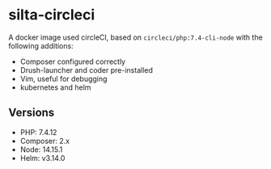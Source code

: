 # silta-circleci
A docker image used circleCI, based on `circleci/php:7.4-cli-node` with the following additions:

- Composer configured correctly
- Drush-launcher and coder pre-installed
- Vim, useful for debugging
- kubernetes and helm

## Versions
- PHP: 7.4.12
- Composer: 2.x
- Node: 14.15.1
- Helm: v3.14.0
